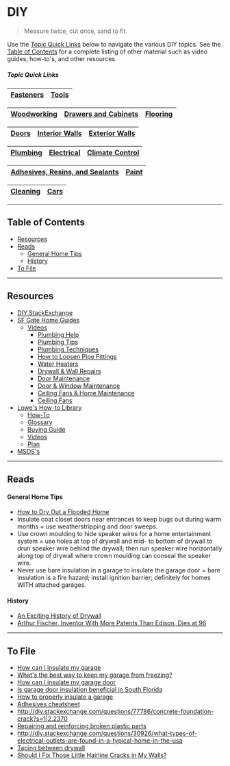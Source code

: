 # DIY

> Measure twice, cut once, sand to fit.

Use the [Topic Quick Links](#topic-quick-links) below to navigate the various DIY topics. See the [Table of Contents](#table-of-contents) for a complete listing of other material such as video guides, how-to's, and other resources.

##### Topic Quick Links

[Fasteners](Topics/Fasteners.MD) | [Tools](Topics/Tools.MD) 
---------------------------------|-------------------------

[Woodworking](Topics/Woodworking.MD) | [Drawers and Cabinets](Topics/Drawers%20and%20Cabinets.MD) | [Flooring](Topics/Flooring.MD)
-------------------------------------|--------------------------------------------------------|-------------------------------

[Doors](Topics/Doors.MD) | [Interior Walls](Topics/Interior%20Walls.MD) | [Exterior Walls](Topics/Exterior%20Walls.MD)
-------------------------|--------------------------------------------|-------------------------------------------

[Plumbing](Topics/Plumbing.MD) | [Electrical](Topics/Electrical.MD) | [Climate Control](Topics/Climate%20Control.MD)
-------------------------------|------------------------------------|---------------------------------------------

[Adhesives, Resins, and Sealants](Topics/Adhesives%20Resins%20and%20Sealants.MD) | [Paint](Topics/Paint.MD)
---------------------------------------------------------------------------|-------------------------

[Cleaning](Topics/Cleaning.MD)  | [Cars](Topics/Cars.MD)
--------------------------------|-----------------------

___

## Table of Contents
* [Resources](#resources)
* [Reads](#reads)
  * [General Home Tips](#general-home-tips)
  * [History](#history)
* [To File](#to-file)

___

## Resources
* [DIY.StackExchange](http://diy.stackexchange.com/)
* [SF Gate Home Guides](http://homeguides.sfgate.com/)
  * [Videos](http://homeguides.sfgate.com/water-heaters-88490.html)
    * [Plumbing Help](http://homeguides.sfgate.com/plumbing-87491.html)
    * [Plumbing Tips](http://homeguides.sfgate.com/plumbing-tips-73552.html)
    * [Plumbing Techniques](http://homeguides.sfgate.com/plumbing-techniques-88776.html)
    * [How to Loosen Pipe Fittings](http://homeguides.sfgate.com/plumbing-loosen-pipe-fittings-80614.html)
    * [Water Heaters](http://homeguides.sfgate.com/water-heaters-88490.html)
    * [Drywall & Wall Repairs](http://homeguides.sfgate.com/drywall-wall-repairs-84919.html)
    * [Door Maintenance](http://homeguides.sfgate.com/door-maintenance-83186.html)
    * [Door & Window Maintenance](http://homeguides.sfgate.com/door-window-maintenance-73563.html)
    * [Ceiling Fans & Home Maintenance](http://homeguides.sfgate.com/ceiling-fans-home-maintenance-73589.html)
    * [Ceiling Fans](http://homeguides.sfgate.com/ceiling-fans-73518.html)
* [Lowe's How-to Library](http://www.lowes.com/how-to-library)
  * [How-To](http://www.lowes.com/how-to-library/_/N-2z80u/npl#!&N%5B%5D=2zbrb)
  * [Glossary](http://www.lowes.com/how-to-library/_/N-2z80u/npl#!&N%5B%5D=2zbrm)
  * [Buying Guide](http://www.lowes.com/how-to-library/_/N-2z80u/npl#!&N%5B%5D=2zbr8)
  * [Videos](http://www.lowes.com/how-to-library/_/N-2z80u/npl#!&N%5B%5D=2zbri)
  * [Plan](http://www.lowes.com/how-to-library/_/N-2z80u/npl#!&N%5B%5D=2zbre)
* [MSDS's](http://www.ilpi.com/msds/)

___
## Reads

#### General Home Tips
* [How to Dry Out a Flooded Home](http://www.nytimes.com/2006/07/09/realestate/09home.html)
* Insulate coat closet doors near entrances to keep bugs out during warm months = use weatherstripping and door sweeps.
* Use crown moulding to hide speaker wires for a home entertainment system = use holes at top of drywall and mid- to bottom of drywall to drun speaker wire behind the drywall; then run speaker wire horizontally along top of drywall where crown moulding can conseal the speaker wire.
* Never use bare insulation in a garage to insulate the garage door = bare insulation is a fire hazard; install ignition barrier; definitely for homes WITH attached garages.

#### History
* [An Exciting History of Drywall](http://www.theatlantic.com/technology/archive/2016/07/an-exciting-history-of-drywall/493502/)
* [Arthur Fischer, Inventor With More Patents Than Edison, Dies at 96](http://www.nytimes.com/2016/02/09/business/international/artur-fischer-inventor-with-more-patents-than-edison-dies-at-96.html)

___
## To File
* [How can I insulate my garage](http://diy.stackexchange.com/questions/21454/how-can-i-insulate-my-garage/21460)
* [What's the best way to keep my garage from freezing?](http://diy.stackexchange.com/questions/17096/whats-the-best-way-to-keep-my-garage-from-freezing)
* [How can I insulate my garage door](http://diy.stackexchange.com/questions/3293/how-can-i-insulate-my-garage-door)
* [Is garage door insulation beneficial in South Florida](http://diy.stackexchange.com/questions/91550/is-garage-door-insulation-beneficial-in-south-florida)
* [How to properly insulate a garage](http://diy.stackexchange.com/questions/6473/how-to-properly-insulate-a-garage)
* [Adhesives cheatsheet](https://d-lab.mit.edu/sites/default/files/D-Lab_Learn-It_Adhesives.pdf)
* http://diy.stackexchange.com/questions/77786/concrete-foundation-crack?s=1|2.2370
* [Repairing and reinforcing broken plastic parts](http://woodgears.ca/misc/plastic_repair.html)
* http://diy.stackexchange.com/questions/30926/what-types-of-electrical-outlets-are-found-in-a-typical-home-in-the-usa
* [Taping between drywall](http://www.nytimes.com/1988/08/21/nyregion/taping-between-drywall-panels.html)
* [Should I Fix Those Little Hairline Cracks in My Walls?](http://www.nytimes.com/2014/04/10/garden/should-i-fix-those-little-hairline-cracks-in-my-walls.html)

